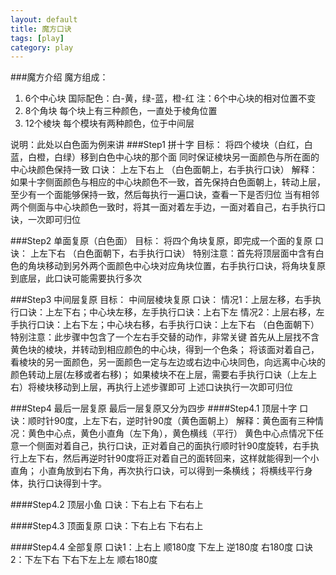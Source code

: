 ```yaml
---
layout: default
title: 魔方口诀
tags: [play]
category: play
---
```


###魔方介绍
魔方组成：
1. 6个中心块
国际配色：白-黄，绿-蓝，橙-红
注：6个中心块的相对位置不变
2. 8个角块
每个块上有三种颜色，一直处于棱角位置
3. 12个棱块 
每个模块有两种颜色，位于中间层

说明：此处以白色面为例来讲
###Step1 拼十字
目标：
将四个棱块（白红，白蓝，白橙，白绿）移到白色中心块的那个面
同时保证棱块另一面颜色与所在面的中心块颜色保持一致
口诀：
上左下右上
（白色面朝上，右手执行口诀）
解释：如果十字侧面颜色与相应的中心块颜色不一致，首先保持白色面朝上，转动上层，至少有一个面能够保持一致，然后每执行一遍口诀，查看一下是否归位
当有相邻两个侧面与中心块颜色一致时，将其一面对着左手边，一面对着自己，右手执行口诀，一次即可归位

###Step2 单面复原（白色面）
目标：
将四个角块复原，即完成一个面的复原
口诀：
上左下右
（白色面朝下，右手执行口诀）
特别注意：首先将顶层面中含有白色的角块移动到另外两个面颜色中心块对应角块位置，右手执行口诀，将角块复原到底层，此口诀可能需要执行多次

###Step3 中间层复原
目标：
中间层棱块复原
口诀：
情况1：上层左移，右手执行口诀：上左下右；中心块左移，左手执行口诀：上右下左
情况2：上层右移，左手执行口诀：上右下左；中心块右移，右手执行口诀：上左下右
（白色面朝下）
特别注意：此步骤中包含了一个左右手交替的动作，非常关键
首先从上层找不含黄色块的棱块，并转动到相应颜色的中心块，得到一个色条；
将该面对着自己，看棱块的另一面颜色，另一面颜色一定与左边或右边中心块同色，向远离中心块的颜色转动上层(左移或者右移)；
如果棱块不在上层，需要右手执行口诀（上左上右）将棱块移动到上层，再执行上述步骤即可
上述口诀执行一次即可归位

###Step4 最后一层复原
最后一层复原又分为四步
####Step4.1 顶层十字
口诀：顺时针90度，上左下右，逆时针90度（黄色面朝上）
解释：黄色面有三种情况：黄色中心点，黄色小直角（左下角），黄色横线（平行）
黄色中心点情况下任意一个侧面对着自己，执行口诀，正对着自己的面执行顺时针90度旋转，右手执行上左下右，然后再逆时针90度将正对着自己的面转回来，这样就能得到一个小直角；
小直角放到右下角，再次执行口诀，可以得到一条横线；
将横线平行身体，执行口诀得到十字。

####Step4.2 顶层小鱼
口诀：下右上右 下右右上

####Step4.3 顶面复原
口诀：下右上右 下右右上


####Step4.4 全部复原
口诀1：上右上 顺180度 下左上 逆180度 右180度
口诀2：下左下右 下右下左上左 顺右180度





